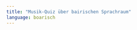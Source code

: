 ```yaml
---
title: "Musik-Quiz über bairischen Sprachraum"
language: boarisch
---
```

<quiz>
    <h3 id="quiz_question"></h3>
    <div>
        <ul id="quiz_answers_ul" class="quiz_answers">
        </ul>
    </div>
    <div id="quiz_evaluation"></div>
    <div id="quiz_evaluation_correct_answers" class="quiz_evaluation_correct"></div>
    <div id="quiz_evaluation_wrong_answers" class="quiz_evaluation_wrong"></div>
    <div id="quiz_next_button"></div>
</quiz>

<script language="javascript" src="/assets/js/quiz_data_music_mixed.js"></script>
